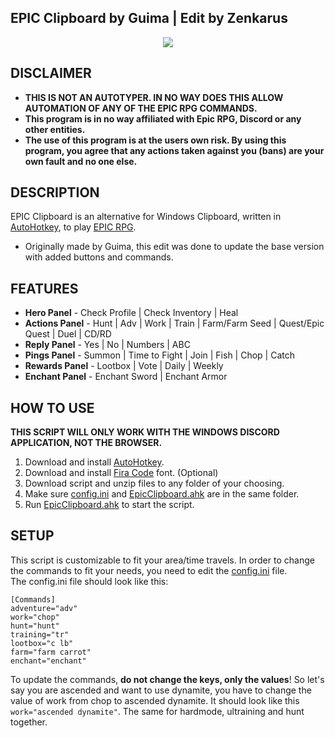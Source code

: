 ## EPIC Clipboard by Guima | Edit by Zenkarus
<p align="center">
  <img src="https://user-images.githubusercontent.com/36195517/132056098-de9cdb8e-b0f6-4524-a06c-d8ae438fc850.png"/>
</p>


## DISCLAIMER
- **THIS IS NOT AN AUTOTYPER. IN NO WAY DOES THIS ALLOW AUTOMATION OF ANY OF THE EPIC RPG COMMANDS.**
- **This program is in no way affiliated with Epic RPG, Discord or any other entities.**
- **The use of this program is at the users own risk. By using this program, you agree that any actions taken against you (bans) are your own fault and no one else.**

## DESCRIPTION
EPIC Clipboard is an alternative for Windows Clipboard, written in [AutoHotkey](https://www.autohotkey.com/), to play [EPIC RPG](https://top.gg/bot/555955826880413696). 
- Originally made by Guima, this edit was done to update the base version with added buttons and commands.

## FEATURES
- **Hero Panel** - Check Profile | Check Inventory | Heal
- **Actions Panel** - Hunt | Adv | Work | Train | Farm/Farm Seed | Quest/Epic Quest | Duel | CD/RD
- **Reply Panel** - Yes | No | Numbers | ABC
- **Pings Panel** - Summon | Time to Fight | Join | Fish | Chop | Catch
- **Rewards Panel** - Lootbox | Vote | Daily | Weekly
- **Enchant Panel** - Enchant Sword | Enchant Armor
  
## HOW TO USE
**THIS SCRIPT WILL ONLY WORK WITH THE WINDOWS DISCORD APPLICATION, NOT THE BROWSER.**

1. Download and install [AutoHotkey](https://www.autohotkey.com/). 
2. Download and install [Fira Code](https://fonts.google.com/download?family=Fira%20Code) font. (Optional)
3. Download script and unzip files to any folder of your choosing. 
4. Make sure [config.ini](src/config.ini) and [EpicClipboard.ahk](src/EpicClipboard.ahk) are in the same folder.
5. Run [EpicClipboard.ahk](src/EpicClipboard.ahk) to start the script.

## SETUP
This script is customizable to fit your area/time travels. In order to change the commands to fit your needs, you need to edit the [config.ini](src/config.ini) file. 
<br>The config.ini file should look like this:
```
[Commands]
adventure="adv"
work="chop"
hunt="hunt"
training="tr"
lootbox="c lb"
farm="farm carrot"
enchant="enchant"
```
To update the commands, **do not change the keys, only the values**!
So let's say you are ascended and want to use dynamite, you have to change the value of work from chop to ascended dynamite.
It should look like this `work="ascended dynamite"`. The same for hardmode, ultraining and hunt together.
